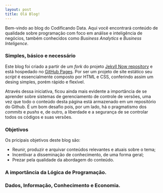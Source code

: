 ```yaml
---
layout: post
title: Olá Blog!
---
```

Bem-vindo ao blog do Codificando Data. Aqui você encontrará conteúdo de qualidade sobre programação com foco em análise e inteligência de negócios, também conhecidos como *Business Analytics* e *Business Inteligence*.

### Simples, básico e necessário
Este blog foi criado a partir de um *fork* do projeto [Jekyll Now repository](https://github.com/barryclark/jekyll-now) e está hospedado no [GitHub Pages](https://pages.github.com/). Por ser um projeto de site estático seu *script* é essencialmente composto por HTML e CSS, conferindo assim um desing simples, porém rápido e flexível.

Através dessa iniciativa, ficou ainda mais evidente a importância de se aprender sobre sistemas de gerenciamento de controle de versões, uma vez que todo o conteúdo desta página está armazenado em um repositório do Github. É um bom desafio pois, por um lado, há o pragmatismo dos *commits* e *pushs* e, de outro, a liberdade e a segurança de se controlar todos os códigos e suas versões.

### Objetivos
Os pricipais objetivos deste blog são:
 - Reunir, produzir e arquivar conteúdos relevantes e atuais sobre o tema;
 - Incentivar a disseminação de conhecimento, de uma forma geral;
 - Prezar pela qualidade da abordagem do conteúdo.

### A importância da Lógica de Programação.



### Dados, Informação, Conhecimento e Economia.
